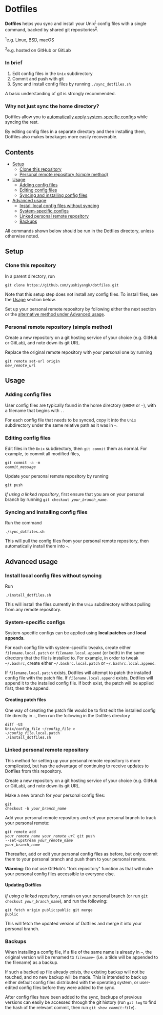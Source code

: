 # Dotfiles

**Dotfiles** helps you sync and install your Unix<sup><a href="#unix">1</a></sup> config files with a single command, backed by shared git repositories<sup><a href="#git">2</a></sup>.

<a name="unix"></a><sup>1</sup>e.g. Linux, BSD, macOS

<a name="git"></a><sup>2</sup>e.g. hosted on GitHub or GitLab

### In brief

1. Edit config files in the `Unix` subdirectory
2. Commit and push with git
3. Sync and install config files by running `./sync_dotfiles.sh`

A basic understanding of git is strongly recommended.

### Why not just sync the home directory?

Dotfiles allow you to [automatically apply system-specific configs](#system-specific-configs) while syncing the rest.

By editing config files in a separate directory and then installing them, Dotfiles also makes breakages more easily recoverable.

## Contents

- [Setup](#setup)
	- [Clone this repository](#clone-this-repository)
	- [Personal remote repository (simple method)](#personal-remote-repository-simple-method)
- [Usage](#usage)
	- [Adding config files](#adding-config-files)
	- [Editing config files](#editing-config-files)
	- [Syncing and installing config files](#syncing-and-installing-config-files)
- [Advanced usage](#advanced-usage)
	- [Install local config files without syncing](#install-local-config-files-without-syncing)
	- [System-specific configs](#system-specific-configs)
	- [Linked personal remote repository](#linked-personal-remote-repository)
	- [Backups](#backups)

All commands shown below should be run in the Dotfiles directory, unless otherwise noted.

## Setup

### Clone this repository

In a parent directory, run
```
git clone https://github.com/yushiyangk/dotfiles.git
```

Note that this setup step does not install any config files. To install files, see the [Usage](#usage) section below.

Set up your personal remote repository by following either the next section or the [alternative method under Advanced usage](#linked-personal-remote-repository).

### Personal remote repository (simple method)

Create a new repository on a git hosting service of your choice (e.g. GitHub or GitLab), and note down its git URL.

Replace the original remote repository with your personal one by running
<code><pre>git remote set-url origin <var>new_remote_url</var></pre></code>

## Usage

### Adding config files

User config files are typically found in the home directory (`$HOME` or `~`), with a filename that begins with `.`.

For each config file that needs to be synced, copy it into the `Unix` subdirectory under the same relative path as it was in `~`.

### Editing config files

Edit files in the `Unix` subdirectory, then `git commit` them as normal. For example, to commit all modified files,
<code><pre>git commit -a -m <var>commit_message</var></pre></code>

Update your personal remote repository by running
```
git push
```

<aside><i>If using a linked repository</i>, first ensure that you are on your personal branch by running <code>git checkout <var>your_branch_name</var></code>.</aside>

### Syncing and installing config files

Run the command
```
./sync_dotfiles.sh
```

This will pull the config files from your personal remote repository, then automatically install them into `~`.

## Advanced usage

### Install local config files without syncing

Run
```
./install_dotfiles.sh
```

This will install the files currently in the `Unix` subdirectory without pulling from any remote repository.

### System-specific configs

System-specific configs can be applied using **local patches** and **local appends**.

For each config file with system-specific tweaks, create either <code><var>filename</var>.local.patch</code> or <code><var>filename</var>.local.append</code> (or both) in the same directory that the file is installed to. For example, in order to tweak `~/.bashrc`, create either `~/.bashrc.local.patch` or `~/.bashrc.local.append`.

If <code><var>filename</var>.local.patch</code> exists, Dotfiles will attempt to patch the installed config file with the patch file. If <code><var>filename</var>.local.append</code> exists, Dotfiles will append it to the installed config file. If both exist, the patch will be applied first, then the append.

#### Creating patch files

One way of creating the patch file would be to first edit the installed config file directly in `~`, then run the following in the Dotfiles directory
<code><pre>diff -U3 Unix/<var>config_file</var> ~/<var>config_file</var> > ~/<var>config_file</var>.local.patch
./install_dotfiles.sh</pre></code>

### Linked personal remote repository

This method for setting up your personal remote repository is more complicated, but has the advantage of continuing to receive updates to Dotfiles from this repository.

Create a new repository on a git hosting service of your choice (e.g. GitHub or GitLab), and note down its git URL.

Make a new branch for your personal config files:
<code><pre>git checkout -b <var>your_branch_name</var></pre></code>

Add your personal remote repository and set your personal branch to track your personal remote:
<code><pre>git remote add <var>your_remote_name</var> <var>your_remote_url</var>
git push --set-upstream <var>your_remote_name</var> <var>your_branch_name</var></pre></code>

Thereafter, add or edit your personal config files as before, but only commit them to your personal branch and push them to your personal remote.

**Warning**: Do not use GitHub's "fork repository" function as that will make your personal config files accessible to everyone else.

#### Updating Dotfiles

*If using a linked repository*, remain on your personal branch (or run <code>git checkout <var>your_branch_name</var></code>), and run the following:
<code><pre>git fetch origin public:public
git merge public</pre></code>

This will fetch the updated version of Dotfiles and merge it into your personal branch.

### Backups

When installing a config file, if a file of the same name is already in `~`, the original version will be renamed to <code><var>filename</var>~</code> (i.e. a tilde will be appended to the filename) as a backup.

If such a backed up file already exists, the existing backup will not be touched, and no new backup will be made. This is intended to back up either default config files distributed with the operating system, or user-edited config files before they were added to the sync.

After config files have been added to the sync, backups of previous versions can easily be accessed through the git history (run `git log` to find the hash of the relevant commit, then run <code>git show <var>commit</var>:<var>file</var></code>).
